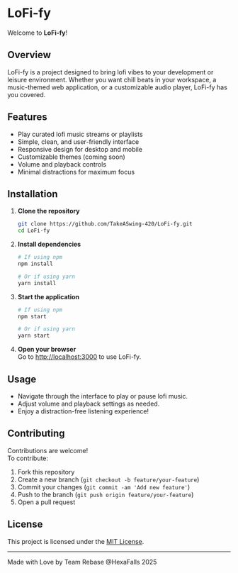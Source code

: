 # LoFi-fy

Welcome to **LoFi-fy**!

## Overview

LoFi-fy is a project designed to bring lofi vibes to your development or leisure environment. Whether you want chill beats in your workspace, a music-themed web application, or a customizable audio player, LoFi-fy has you covered.

## Features

- Play curated lofi music streams or playlists
- Simple, clean, and user-friendly interface
- Responsive design for desktop and mobile
- Customizable themes (coming soon)
- Volume and playback controls
- Minimal distractions for maximum focus

## Installation

1. **Clone the repository**
    ```bash
    git clone https://github.com/TakeASwing-420/LoFi-fy.git
    cd LoFi-fy
    ```

2. **Install dependencies**
    ```bash
    # If using npm
    npm install

    # Or if using yarn
    yarn install
    ```

3. **Start the application**
    ```bash
    # If using npm
    npm start

    # Or if using yarn
    yarn start
    ```

4. **Open your browser**  
   Go to [http://localhost:3000](http://localhost:3000) to use LoFi-fy.

## Usage

- Navigate through the interface to play or pause lofi music.
- Adjust volume and playback settings as needed.
- Enjoy a distraction-free listening experience!

## Contributing

Contributions are welcome!  
To contribute:

1. Fork this repository
2. Create a new branch (`git checkout -b feature/your-feature`)
3. Commit your changes (`git commit -am 'Add new feature'`)
4. Push to the branch (`git push origin feature/your-feature`)
5. Open a pull request

## License

This project is licensed under the [MIT License](LICENSE).

---

Made with Love by Team Rebase @HexaFalls 2025
